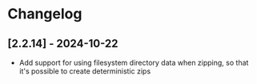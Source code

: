 # Changelog

<!-- Do not change the line immediately below this comment, the build system will replace it with the actual version and date. -->

## [2.2.14] - 2024-10-22

- Add support for using filesystem directory data when zipping, so that it's possible to create deterministic zips

